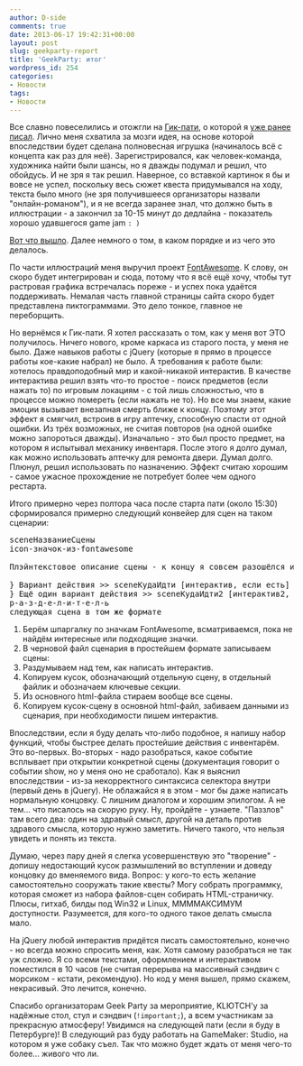 ```yaml
---
author: D-side
comments: true
date: 2013-06-17 19:42:31+00:00
layout: post
slug: geekparty-report
title: 'GeekParty: итог'
wordpress_id: 254
categories:
- Новости
tags:
- Новости
---
```


Все славно повеселились и отожгли на [Гик-пати](http://geekparty.ru/), о которой я [уже ранее писал](http://dside.ru/geekparty/). Лично меня схватила за мозги идея, на основе которой впоследствии будет сделана полновесная игрушка (начиналось всё с концепта как раз для неё). Зарегистрировался, как человек-команда, художника найти были шансы, но я дважды подумал и решил, что обойдусь. И не зря я так решил. Наверное, со вставкой картинок я бы и вовсе не успел, поскольку весь сюжет квеста придумывался на ходу, текста было много (не зря получившееся организаторы назвали "онлайн-романом"), и я не всегда заранее знал, что должно быть в иллюстрации - а закончил за 10-15 минут до дедлайна - показатель хорошо удавшегося game jam `: )`

[Вот что вышло](http://geekparty.ru/works/gp4/apart/index.html). Далее немного о том, в каком порядке и из чего это делалось.

По части иллюстраций меня выручил проект [FontAwesome](http://fortawesome.github.io/Font-Awesome/). К слову, он скоро будет интегрирован и сюда, потому что я всё ещё хочу, чтобы тут растровая графика встречалась пореже - и успех пока удаётся поддерживать. Немалая часть главной страницы сайта скоро будет представлена пиктограммами. Это дело тонкое, главное не переборщить.

Но вернёмся к Гик-пати. Я хотел рассказать о том, как у меня вот ЭТО получилось. Ничего нового, кроме каркаса из старого поста, у меня не было. Даже навыков работы с jQuery (которые я прямо в процессе работы кое-какие набрал) не было. А требования к работе были: хотелось правдоподобный мир и какой-никакой интерактив. В качестве интерактива решил взять что-то простое - поиск предметов (если нажать то) по игровым локациям - с той лишь сложностью, что в процессе можно помереть (если нажать не то). Но все мы знаем, какие эмоции вызывает внезапная смерть ближе к концу. Поэтому этот эффект я смягчил, встроив в игру аптечку, способную спасти от одной ошибки. Из трёх возможных, не считая повторов (на одной ошибке можно запороться дважды). Изначально - это был просто предмет, на котором я испытывал механику инвентаря. После этого я долго думал, как можно использовать аптечку для ремонта двери. Думал долго. Плюнул, решил использовать по назначению. Эффект считаю хорошим - самое ужасное прохождение не потребует более чем одного рестарта.

Итого примерно через полтора часа после старта пати (около 15:30) сформировался примерно следующий конвейер для сцен на таком сценарии:

<pre>
sceneНазваниеСцены
icon-значок-из-fontawesome

Плэйнтекстовое описание сцены - к концу я совсем разошёлся и начал писать сразу в HTML. <span attribute="hello">А что время тратить?</span>

} Вариант действия >> sceneКудаИдти [интерактив, если есть]
} Ещё один вариант действия >> sceneКудаИдти2 [интерактив2, если есть]
р-а-з-д-е-л-и-т-е-л-ь
следующая сцена в том же формате
</pre>

  1. Берём шпаргалку по значкам FontAwesome, всматриваемся, пока не найдём интересные или подходящие значки.
  2. В черновой файл сценария в простейшем формате записываем сцены:
  3. Раздумываем над тем, как написать интерактив.
  4. Копируем кусок, обозначающий отдельную сцену, в отдельный файлик и обозначаем ключевые секции.
  5. Из основного html-файла стираем вообще все сцены.
  6. Копируем кусок-сцену в основной html-файл, забиваем данными из сценария, при необходимости пишем интерактив.

Впоследствии, если я буду делать что-либо подобное, я напишу набор функций, чтобы быстрее делать простейшие действия с инвентарём. Это во-первых. Во-вторых - надо разобраться, какое событие всплывает при открытии конкретной сцены (документация говорит о событии show, но у меня оно не сработало). Как я выяснил впоследствии - из-за некорректного синтаксиса селектора внутри (первый день в jQuery). Не облажайся я в этом - мог бы даже написать нормальную концовку. С лишним диалогом и хорошим эпилогом. А не тем... что писалось на скорую руку. Ну, пройдёте - узнаете.
"Паззлов" там всего два: один на здравый смысл, другой на деталь против здравого смысла, которую нужно заметить. Ничего такого, что нельзя увидеть и понять из текста.

Думаю, через пару дней я слегка усовершенствую это "творение" - допишу недостающий кусок размышлений во вступлении и доведу концовку до вменяемого вида. Вопрос: у кого-то есть желание самостоятельно сооружать такие квесты? Могу собрать программку, которая сможет из набора файлов-сцен собирать HTML-страничку. Плюсы, гитхаб, билды под Win32 и Linux, ММММАКСИМУМ доступности. Разумеется, для кого-то одного такое делать смысла мало.

На jQuery любой интерактив придётся писать самостоятельно, конечно - но всегда можно спросить меня, как. Хотя самому разобраться не так уж сложно. Я со всеми текстами, оформлением и интерактивом поместился в 10 часов (не считая перерыва на массивный сэндвич с морсиком - кстати, рекомендую). Но код у меня вышел, прямо скажем, некрасивый. Это лечится, конечно.

Спасибо организаторам Geek Party за мероприятие, KLЮTCH'у за надёжные стол, стул и сэндвич (`!important;`), а всем участникам за прекрасную атмосферу! Увидимся на следующей пати (если я буду в Петербурге)! В следующий раз буду работать на GameMaker: Studio, на котором я уже собаку съел. Так что можно будет ждать от меня чего-то более... живого что ли.
